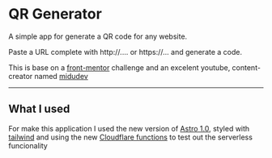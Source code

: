 # QR Generator

A simple app for generate a QR code for any website.

Paste a URL complete with http://.... or https://... and generate a code.

This is base on a [front-mentor](https://www.frontendmentor.io/home) challenge and an excelent youtube, content-creator named [midudev](https://github.com/midudev)

***

## What I used

For make this application I used the new version of [Astro 1.0](https://astro.build/), styled with [tailwind](https://tailwindcss.com/) and using the new [Cloudflare functions](https://developers.cloudflare.com/pages/platform/functions/) to test out the serverless funcionality